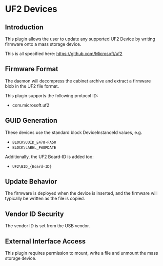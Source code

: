# UF2 Devices

## Introduction

This plugin allows the user to update any supported UF2 Device by writing
firmware onto a mass storage device.

This is all specified here: <https://github.com/Microsoft/uf2>

## Firmware Format

The daemon will decompress the cabinet archive and extract a firmware blob in
the UF2 file format.

This plugin supports the following protocol ID:

* com.microsoft.uf2

## GUID Generation

These devices use the standard block DeviceInstanceId values, e.g.

* `BLOCK\UUID_E478-FA50`
* `BLOCK\LABEL_FWUPDATE`

Additionally, the UF2 Board-ID is added too:

* `UF2\BID_{Board-ID}`

## Update Behavior

The firmware is deployed when the device is inserted, and the firmware will
typically be written as the file is copied.

## Vendor ID Security

The vendor ID is set from the USB vendor.

## External Interface Access

This plugin requires permission to mount, write a file and unmount the mass
storage device.
